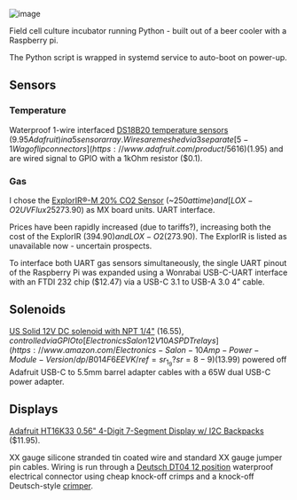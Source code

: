 ![image](https://github.com/user-attachments/assets/4246c3a4-7e26-4cae-9302-62b492628352)

Field cell culture incubator running Python - built out of a beer cooler with a Raspberry pi.

The Python script is wrapped in systemd service to auto-boot on power-up.

## Sensors
### Temperature
Waterproof 1-wire interfaced [DS18B20 temperature sensors](https://www.adafruit.com/product/381) ($9.95 Adafruit) in a 5 sensor array. Wires are meshed via 3 separate [5-1 Wago flip connectors](https://www.adafruit.com/product/5616) ($1.95) and are wired signal to GPIO with a 1kOhm resistor ($0.1).

### Gas  
I chose the [ExplorIR®-M 20% CO2 Sensor](https://www.co2meter.com/products/explorir-20-co2-smart-led-sensor?variant=43960991842502) (~$250 at time) and [LOX-O2 UV Flux 25% Oxygen Smart Sensor](https://www.co2meter.com/products/25-percent-oxygen-sensor?variant=43960891277510) ($273.90) as MX board units. UART interface.

Prices have been rapidly increased (due to tariffs?), increasing both the cost of the ExplorIR ($394.90) and LOX-O2 ($273.90). The ExplorIR is listed as unavailable now - uncertain prospects.

To interface both UART gas sensors simultaneously, the single UART pinout of the Raspberry Pi was expanded using a Wonrabai USB-C-UART interface with an FTDI 232 chip ($12.47) via a USB-C 3.1 to USB-A 3.0 4” cable.

## Solenoids
[US Solid 12V DC solenoid with NPT 1/4"](https://ussolid.com/products/u-s-solid-electric-solenoid-valve-1-4-12v-dc-solenoid-valve-brass-body-normally-closed-viton-seal-html) ($16.55), controlled via GPIO to [Electronics Salon 12V 10A SPDT relays](https://www.amazon.com/Electronics-Salon-10Amp-Power-Module-Version/dp/B014F6EEVK/ref=sr_1_9?sr=8-9) ($13.99) powered off Adafruit USB-C to 5.5mm barrel adapter cables with a 65W dual USB-C power adapter.

## Displays
[Adafruit HT16K33 0.56" 4-Digit 7-Segment Display w/ I2C Backpacks](https://www.adafruit.com/product/881) ($11.95).

XX gauge silicone stranded tin coated wire and standard XX gauge jumper pin cables.
Wiring is run through a [Deutsch DT04 12 position](https://www.digikey.com/en/products/detail/te-connectivity-deutsch-ict-connectors/DT04-12PA-LE14/10461760) waterproof electrical connector using cheap knock-off crimps and a knock-off Deutsch-style [crimper](https://www.amazon.com/Knoweasy-KN-16-Crimping-Impression-Contacts/dp/B09Z6Q6K4W/ref=sr_1_8?sr=8-8).

